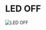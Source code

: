 # LED OFF 

![LED OFF](https://user-images.githubusercontent.com/101012637/168328304-679fc48b-980d-4b9d-9634-9a5b513c5763.jpeg)

